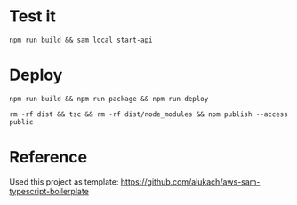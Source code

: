 # Test it

```
npm run build && sam local start-api
```

# Deploy

```
npm run build && npm run package && npm run deploy

rm -rf dist && tsc && rm -rf dist/node_modules && npm publish --access public
```

# Reference

Used this project as template: https://github.com/alukach/aws-sam-typescript-boilerplate
